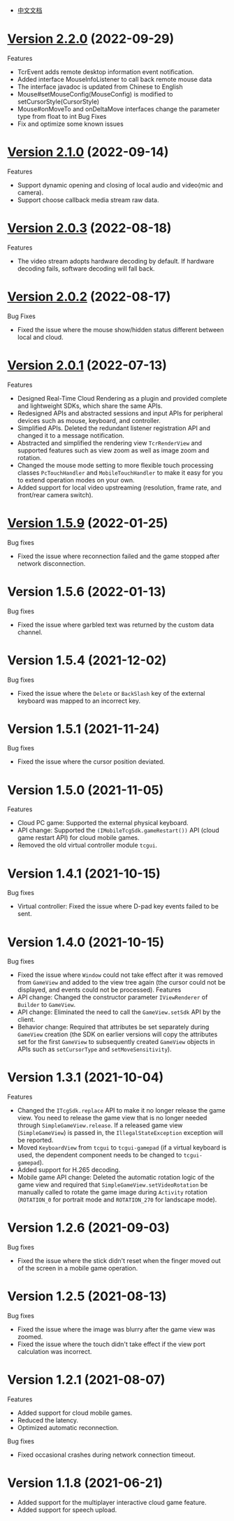 - [中文文档](发布记录.md)

# [Version 2.2.0](https://github.com/tencentyun/cloudgame-android-sdk/tree/tcrsdk/2.2.0/TcrSdk) (2022-09-29)
Features
- TcrEvent adds remote desktop information event notification.
- Added interface MouseInfoListener to call back remote mouse data
- The interface javadoc is updated from Chinese to English
- Mouse#setMouseConfig(MouseConfig) is modified to setCursorStyle(CursorStyle)
- Mouse#onMoveTo and onDeltaMove interfaces change the parameter type from float to int
Bug Fixes
- Fix and optimize some known issues
# [Version 2.1.0](https://github.com/tencentyun/cloudgame-android-sdk/tree/tcrsdk/2.1.0/TcrSdk) (2022-09-14)
Features
- Support dynamic opening and closing of local audio and video(mic and camera).
- Support choose callback media stream raw data.
# [Version 2.0.3](https://github.com/tencentyun/cloudgame-android-sdk/tree/tcrsdk/2.0.3/TcrSdk) (2022-08-18)
Features
- The video stream adopts hardware decoding by default. If hardware decoding fails, software decoding will fall back.

# [Version 2.0.2]() (2022-08-17)
Bug Fixes
-  Fixed the issue where the mouse show/hidden status different between local and cloud.

# [Version 2.0.1]() (2022-07-13)
Features
- Designed Real-Time Cloud Rendering as a plugin and provided complete and lightweight SDKs, which share the same APIs.
- Redesigned APIs and abstracted sessions and input APIs for peripheral devices such as mouse, keyboard, and controller.
- Simplified APIs. Deleted the redundant listener registration API and changed it to a message notification.
- Abstracted and simplified the rendering view `TcrRenderView` and supported features such as view zoom as well as image zoom and rotation.
- Changed the mouse mode setting to more flexible touch processing classes `PcTouchHandler` and `MobileTouchHandler` to make it easy for you to extend operation modes on your own.
- Added support for local video upstreaming (resolution, frame rate, and front/rear camera switch).

# [Version 1.5.9](https://github.com/tencentyun/cloudgame-android-sdk/tree/tcrsdk/1.5.9/TcrCloudGame) (2022-01-25)
Bug fixes
- Fixed the issue where reconnection failed and the game stopped after network disconnection.

# Version 1.5.6 (2022-01-13)
Bug fixes
- Fixed the issue where garbled text was returned by the custom data channel.

# Version 1.5.4 (2021-12-02)
Bug fixes
- Fixed the issue where the `Delete` or `BackSlash` key of the external keyboard was mapped to an incorrect key.

# Version 1.5.1 (2021-11-24)
Bug fixes
- Fixed the issue where the cursor position deviated.

# Version 1.5.0 (2021-11-05)
Features
- Cloud PC game: Supported the external physical keyboard.
- API change: Supported the `(IMobileTcgSdk.gameRestart())` API (cloud game restart API) for cloud mobile games.
- Removed the old virtual controller module `tcgui`.

# Version 1.4.1 (2021-10-15)
Bug fixes
- Virtual controller: Fixed the issue where D-pad key events failed to be sent.

# Version 1.4.0 (2021-10-15)
Bug fixes
- Fixed the issue where `Window` could not take effect after it was removed from `GameView` and added to the view tree again (the cursor could not be displayed, and events could not be processed).
Features
- API change: Changed the constructor parameter `IViewRenderer` of `Builder` to `GameView`.
- API change: Eliminated the need to call the `GameView.setSdk` API by the client.
- Behavior change: Required that attributes be set separately during `GameView` creation (the SDK on earlier versions will copy the attributes set for the first `GameView` to subsequently created `GameView` objects in APIs such as `setCursorType` and `setMoveSensitivity`).

# Version 1.3.1 (2021-10-04)
Features
- Changed the `ITcgSdk.replace` API to make it no longer release the game view. You need to release the game view that is no longer needed through `SimpleGameView.release`. If a released game view (`SimpleGameView`) is passed in, the `IllegalStateException` exception will be reported.
- Moved `KeyboardView` from `tcgui` to `tcgui-gamepad` (if a virtual keyboard is used, the dependent component needs to be changed to `tcgui-gamepad`).
- Added support for H.265 decoding.
- Mobile game API change: Deleted the automatic rotation logic of the game view and required that `SimpleGameView.setVideoRotation` be manually called to rotate the game image during `Activity` rotation (`ROTATION_0` for portrait mode and `ROTATION_270` for landscape mode).

# Version 1.2.6 (2021-09-03)
Bug fixes
- Fixed the issue where the stick didn't reset when the finger moved out of the screen in a mobile game operation. 

# Version 1.2.5 (2021-08-13)
Bug fixes
- Fixed the issue where the image was blurry after the game view was zoomed.
- Fixed the issue where the touch didn't take effect if the view port calculation was incorrect.

# Version 1.2.1 (2021-08-07)
Features
- Added support for cloud mobile games.
- Reduced the latency.
- Optimized automatic reconnection.

Bug fixes
- Fixed occasional crashes during network connection timeout.

# Version 1.1.8 (2021-06-21)
- Added support for the multiplayer interactive cloud game feature.
- Added support for speech upload.
